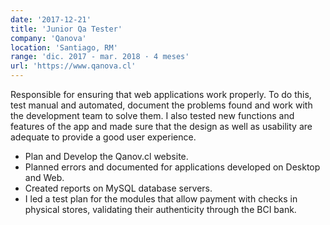 ```yaml
---
date: '2017-12-21'
title: 'Junior Qa Tester'
company: 'Qanova'
location: 'Santiago, RM'
range: 'dic. 2017 - mar. 2018 · 4 meses'
url: 'https://www.qanova.cl'
---
```


Responsible for ensuring that web applications work properly. To do this, test manual and automated, document the problems found and work with the development team to solve them. I also tested new functions and features of the app and made sure that the design as well as usability are adequate to provide a good user experience.

- Plan and Develop the Qanov.cl website.
- Planned errors and documented for applications developed on Desktop and Web.
- Created reports on MySQL database servers.
- I led a test plan for the modules that allow payment with checks in physical stores, validating their authenticity through the BCI bank.
